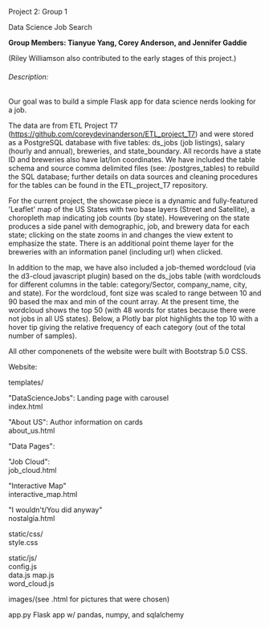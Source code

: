 Project 2: Group 1

Data Science Job Search

<strong> Group Members: Tianyue Yang, Corey Anderson, and Jennifer Gaddie </strong>

(Riley Williamson also contributed to the early stages of this project.)

<h6>Description:</h6> 

Our goal was to build a simple Flask app for data science nerds looking for a job.

The data are from ETL Project T7 (https://github.com/coreydevinanderson/ETL_project_T7) and were stored as a PostgreSQL database with five tables: ds_jobs (job listings), salary (hourly and annual), breweries, and state_boundary. All records have a state ID and breweries also have lat/lon coordinates. We have included the table schema and source comma delimited files (see: /postgres_tables) to rebuild the SQL database; further details on data sources and cleaning procedures for the tables can be found in the ETL_project_T7 repository.

For the current project, the showcase piece is a dynamic and fully-featured 'Leaflet' map of the US States with two base layers (Street and Satellite), a choropleth map indicating job counts (by state). Howevering on the state produces a side panel with demographic, job, and brewery data for each state; clicking on the state zooms in and changes the view extent to emphasize the state. There is an additional point theme layer for the breweries with an information panel (including url) when clicked.

In addition to the map, we have also included a job-themed wordcloud (via the d3-cloud javascript plugin) based on the ds_jobs table (with wordclouds for different columns in the table: category/Sector, company_name, city, and state). For the wordcloud, font size was scaled to range between 10 and 90 based the max and min of the count array. At the present time, the wordcloud shows the top 50 (with 48 words  for states because there were not jobs in all US states). Below, a Plotly bar plot highlights the top 10 with a hover tip giving the relative frequency of each category (out of the total number of samples).

All other componenets of the website were built with Bootstrap 5.0 CSS.

Website:

templates/

"DataScienceJobs": Landing page with carousel             
index.html

"About US": Author information on cards             
about_us.html 

"Data Pages":

"Job Cloud":    
job_cloud.html
                         
"Interactive Map"                   
interactive_map.html

"I wouldn't/You did anyway"     
nostalgia.html

static/css/     
style.css

static/js/   
config.js   
data.js 
map.js  
word_cloud.js

images/(see .html for pictures that were chosen)

app.py
Flask app w/ pandas, numpy, and sqlalchemy


